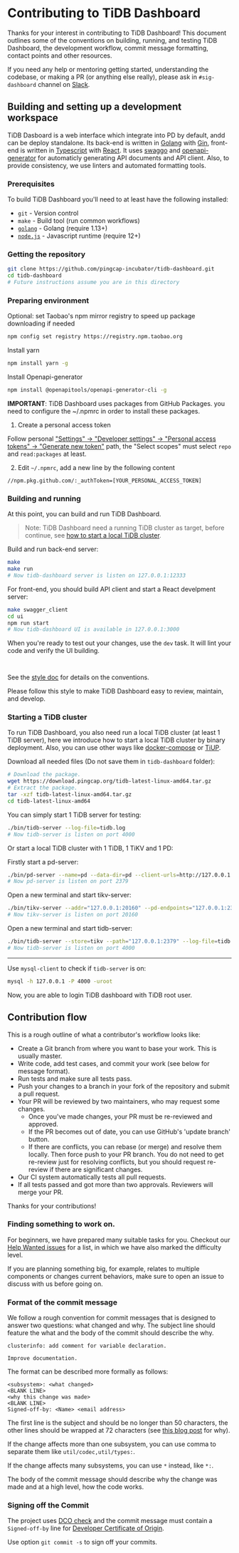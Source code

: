 # Contributing to TiDB Dashboard

Thanks for your interest in contributing to TiDB Dashboard! This document outlines some of the conventions on building, running, and testing TiDB Dashboard, the development workflow, commit message formatting, contact points and other resources.

If you need any help or mentoring getting started, understanding the codebase, or making a PR (or anything else really), please ask in `#sig-dashboard` channel on [Slack](https://join.slack.com/t/tidbcommunity/shared_invite/enQtNzc0MzI4ODExMDc4LWYwYmIzMjZkYzJiNDUxMmZlN2FiMGJkZjAyMzQ5NGU0NGY0NzI3NTYwMjAyNGQ1N2I2ZjAxNzc1OGUwYWM0NzE).

## Building and setting up a development workspace

TiDB Dasboard is a web interface which integrate into PD by default, andd can be deploy standalone. Its back-end is written in [Golang](https://golang.org/) with [Gin](https://github.com/gin-gonic/gin), front-end is written in [Typescript](https://www.typescriptlang.org/) with [React](https://github.com/facebook/react). It uses [swaggo](https://github.com/swaggo/swag) and [openapi-generator](https://github.com/OpenAPITools/openapi-generator) for automaticly generating API documents and API client. Also, to provide consistency, we use linters and automated formatting tools.

### Prerequisites

To build TiDB Dashboard you'll need to at least have the following installed:

- `git` - Version control
- `make` - Build tool (run common workflows)
- [`golang`](https://golang.org/) - Golang (require 1.13+)
- [`node.js`](https://nodejs.org/) - Javascript runtime (require 12+)

### Getting the repository

```bash
git clone https://github.com/pingcap-incubator/tidb-dashboard.git
cd tidb-dashboard
# Future instructions assume you are in this directory
```

### Preparing environment

Optional: set Taobao's npm mirror registry to speed up package downloading if needed

```bash
npm config set registry https://registry.npm.taobao.org
```

Install yarn

```bash
npm install yarn -g
```

Install Openapi-generator

```bash
npm install @openapitools/openapi-generator-cli -g
```

**IMPORTANT**: TiDB Dashboard uses packages from GitHub Packages. you need to configure the ~/.npmrc in order to install these packages.

1. Create a personal access token

Follow personal ["Settings" -> "Developer settings" -> "Personal access tokens" -> "Generate new token"](https://github.com/settings/tokens/new) path, the "Select scopes" must select `repo` and `read:packages` at least.

2. Edit `~/.npmrc`, add a new line by the following content

```
//npm.pkg.github.com/:_authToken=[YOUR_PERSONAL_ACCESS_TOKEN]
```

### Building and running

At this point, you can build and run TiDB Dashboard. 

> Note: TiDB Dashboard need a running TiDB cluster as target, before continue, see [how to start a local TiDB cluster](#starting-a-tidb-cluster).

Build and run back-end server:

```bash
make
make run
# Now tidb-dashboard server is listen on 127.0.0.1:12333
```

For front-end, you should build API client and start a React develpment server:

```bash
make swagger_client
cd ui
npm run start
# Now tidb-dashboard UI is available in 127.0.0.1:3000
```

When you're ready to test out your changes, use the `dev` task. It will lint your code and verify the UI building.

```bash
    
```

See the [style doc](https://github.com/golang/go/wiki/CodeReviewComments) for details on the conventions.

Please follow this style to make TiDB Dashboard easy to review, maintain, and develop.

### Starting a TiDB cluster

To run TiDB Dashboard, you also need run a local TiDB cluster (at least 1 TiDB server), here we introduce how to start a local TiDB cluster by binary deployment. Also, you can use other ways like [docker-compose](https://github.com/pingcap/tidb-docker-compose#quick-start) or [TiUP](https://tiup.io).

Download all needed files (Do not save them in `tidb-dashboard` folder):

```bash
# Download the package.
wget https://download.pingcap.org/tidb-latest-linux-amd64.tar.gz
# Extract the package.
tar -xzf tidb-latest-linux-amd64.tar.gz
cd tidb-latest-linux-amd64
```

You can simply start 1 TiDB server for testing:

```bash
./bin/tidb-server --log-file=tidb.log
# Now tidb-server is listen on port 4000
```

Or start a local TiDB cluster with 1 TiDB, 1 TiKV and 1 PD:

Firstly start a pd-server:

```bash
./bin/pd-server --name=pd --data-dir=pd --client-urls=http://127.0.0.1:2379 --log-file=pd.log
# Now pd-server is listen on port 2379
```

Open a new terminal and start tikv-server:

```bash
./bin/tikv-server --addr="127.0.0.1:20160" --pd-endpoints="127.0.0.1:2379" --data-dir=tikv --log-file=./tikv.log
# Now tikv-server is listen on port 20160
```

Open a new terminal and start tidb-server:

```bash
./bin/tidb-server --store=tikv --path="127.0.0.1:2379" --log-file=tidb.log
# Now tidb-server is listen on port 4000
```

-------

Use `mysql-client` to check if `tidb-server` is on:

```bash
mysql -h 127.0.0.1 -P 4000 -uroot
```

Now, you are able to login TiDB dashboard with TiDB root user.

## Contribution flow

This is a rough outline of what a contributor's workflow looks like:

- Create a Git branch from where you want to base your work. This is usually master.
- Write code, add test cases, and commit your work (see below for message format).
- Run tests and make sure all tests pass.
- Push your changes to a branch in your fork of the repository and submit a pull request.
- Your PR will be reviewed by two maintainers, who may request some changes.
    - Once you've made changes, your PR must be re-reviewed and approved.
    - If the PR becomes out of date, you can use GitHub's 'update branch' button.
    - If there are conflicts, you can rebase (or merge) and resolve them locally. Then force push to your PR branch.
    You do not need to get re-review just for resolving conflicts, but you should request re-review if there are significant changes.
- Our CI system automatically tests all pull requests.
- If all tests passed and got more than two approvals. Reviewers will merge your PR.

Thanks for your contributions!

### Finding something to work on.

For beginners, we have prepared many suitable tasks for you. Checkout our [Help Wanted issues](https://github.com/pingcap-incubator/tidb-dashboard/issues?q=is%3Aopen+label%3Astatus%2Fhelp-wanted+sort%3Aupdated-desc) for a list, in which we have also marked the difficulty level.

If you are planning something big, for example, relates to multiple components or changes current behaviors, make sure to open an issue to discuss with us before going on.

### Format of the commit message

We follow a rough convention for commit messages that is designed to answer two
questions: what changed and why. The subject line should feature the what and
the body of the commit should describe the why.

    clusterinfo: add comment for variable declaration.
    
    Improve documentation.

The format can be described more formally as follows:

    <subsystem>: <what changed>
    <BLANK LINE>
    <why this change was made>
    <BLANK LINE>
    Signed-off-by: <Name> <email address>

The first line is the subject and should be no longer than 50 characters, the other lines should be wrapped at 72 characters (see [this blog post](https://preslav.me/2015/02/21/what-s-with-the-50-72-rule/) for why).

If the change affects more than one subsystem, you can use comma to separate them like `util/codec,util/types:`.

If the change affects many subsystems, you can use `*` instead, like `*:`.

The body of the commit message should describe why the change was made and at a high level, how the code works.

### Signing off the Commit

The project uses [DCO check](https://github.com/probot/dco#how-it-works) and the commit message must contain a `Signed-off-by` line for [Developer Certificate of Origin](https://developercertificate.org/).

Use option `git commit -s` to sign off your commits.
